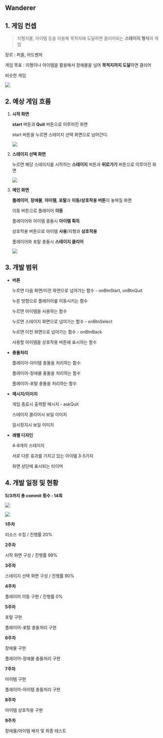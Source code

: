 ## Wanderer

## 1. 게임 컨셉

> 지형지물, 아이템 등을 이용해 목적지에 도달하면 클리어되는 **스테이지 형식**의 게임



장르 : 퍼즐, 어드벤처

게임 목표 : 지형이나 아이템을 활용해서 장애물을 넘어 **목적지까지 도달**하면 클리어



비슷한 게임

![](https://github.com/Goraney/AndroidProject01/blob/main/img_readme/ex.jpg)



## 2. 예상 게임 흐름

1. **시작 화면**

   **start** 버튼과 **Quit** 버튼으로 이루어진 화면

   start 버튼을 누르면 스테이지 선택 화면으로 넘어간다.

   ![](https://github.com/Goraney/AndroidProject01/blob/main/img_readme/start_screen.jpg)

   

2. **스테이지 선택 화면**

   누르면 해당 스테이지를 시작하는 **스테이지** 버튼과 **뒤로가기** 버튼으로 이루어진 화면

   ![](https://github.com/Goraney/AndroidProject01/blob/main/img_readme/start_screen.jpg)

   

3. **메인 화면**

   **플레이어**, **장애물**, **아이템**, **포탈**과 **이동/상호작용 버튼**이 놓여질 화면


   이동 버튼으로 플레이어 **이동**

   플레이어와 아이템 충돌시 **아이템 획득**

   상호작용 버튼으로 아이템 **사용**/지형과 **상호작용**

   플레이어와 포탈 충돌시 **스테이지 클리어**

   ![](https://github.com/Goraney/AndroidProject01/blob/main/img_readme/main.png)



## 3. 개발 범위

- **버튼**

  누르면 다음 화면/이전 화면으로 넘어가는 함수	   - onBtnStart, onBtnQuit

  누른 방향으로 플레이어를 이동시키는 함수

  누르면 아이템을 사용하는 함수

  누르면 스테이지 화면으로 넘어가는 함수 				- onBtnSelect

  누르면 이전 화면으로 넘어가는 함수					 	- onBtnBack

  사용할 아이템을 상호작용 버튼에 표시하는 함수

- **충돌처리**

  플레이어-아이템 충돌을 처리하는 함수

  플레이어-장애물 충돌을 처리하는 함수

  플레이어-포탈 충돌을 처리하는 함수

- **메시지/이미지**

  게임 종료시 출력할 메시지										  - askQuit

  스테이지 클리어시 보일 이미지

  일시정지시 보일 이미지

- **레벨 디자인**

  4-8개의 스테이지

  서로 다른 효과를 가지고 있는 아이템 3-5가지

  화면 상단에 표시되는 타이머



## 4. 개발 일정 및 현황

**5/3까지 총 commit 횟수 : 14회**

![](https://github.com/Goraney/AndroidProject01/blob/main/img_readme/git_commit_log1.jpg)

![](https://github.com/Goraney/AndroidProject01/blob/main/img_readme/git_commit_list1.jpg)



**1주차**

리소스 수집							/ 진행률 20%

**2주차**

시작 화면 구성						/ 진행률 99%


**3주차**

스테이지 선택 화면 구성		/ 진행률 90%

**4주차**

플레이어 이동 구현			 	/ 진행률 0%

**5주차**

포탈 구현

플레이어-포탈 충돌처리 구현


**6주차**

장애물 구현

플레이어-장애물 충돌처리 구현

**7주차**

아이템 구현

플레이어-아이템 충돌처리 구현


**8주차**

아이템 상호작용 구현

**9주차**

장애물/아이템 배치 및 최종 테스트



